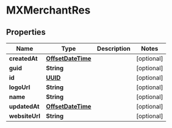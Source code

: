 
# MXMerchantRes

## Properties
Name | Type | Description | Notes
------------ | ------------- | ------------- | -------------
**createdAt** | [**OffsetDateTime**](OffsetDateTime.md) |  |  [optional]
**guid** | **String** |  |  [optional]
**id** | [**UUID**](UUID.md) |  |  [optional]
**logoUrl** | **String** |  |  [optional]
**name** | **String** |  |  [optional]
**updatedAt** | [**OffsetDateTime**](OffsetDateTime.md) |  |  [optional]
**websiteUrl** | **String** |  |  [optional]



